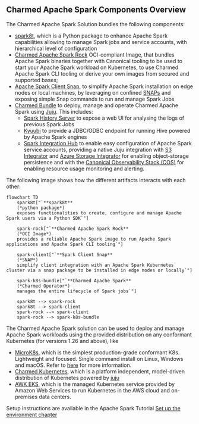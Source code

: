 ## Charmed Apache Spark Components Overview

The Charmed Apache Spark Solution bundles the following components:

* [spark8t](https://github.com/canonical/spark-k8s-toolkit-py), which is a Python package to enhance Apache Spark capabilities allowing to manage Spark jobs and service accounts, with hierarchical level of configuration
* [Charmed Apache Spark Rock](https://github.com/canonical/charmed-spark-rock/pkgs/container/charmed-spark) OCI-compliant Image, that bundles Apache Spark binaries together with Canonical tooling to be used to start your Apache Spark workload on Kubernetes, to use Charmed Apache Spark CLI tooling or derive your own images from secured and supported bases;
* [Apache Spark Client Snap](https://snapcraft.io/spark-client), to simplify Apache Spark installation on edge nodes or local machines, by leveraging on confined [SNAPs](https://snapcraft.io/) and exposing simple Snap commands to run and manage Spark Jobs 
* [Charmed Bundle](https://charmhub.io/spark-k8s-bundle) to deploy, manage and operate Charmed Apache Spark using [Juju](https://juju.is/). This includes:
  * [Spark History Server](https://charmhub.io/spark-history-server-k8s) to expose a web UI for analysing the logs of previous Spark Jobs
  * [Kyuubi](https://charmhub.io/kyuubi-k8s) to provide a JDBC/ODBC endpoint for running Hive powered by Apache Spark engines
  * [Spark Integration Hub](https://charmhub.io/spark-integration-hub-k8s) to enable easy configuration of Apache Spark service accounts, providing a native Juju integration with [S3 Integrator](https://charmhub.io/s3-integrator) and [Azure Storage Integrator](https://charmhub.io/azure-storage-integrator) for enabling object-storage persistence and with the [Canonical Observability Stack (COS)](https://charmhub.io/cos-lite) for enabling resource usage monitoring and alerting.   

The following image shows how the different artifacts interacts with each other:

```mermaid
flowchart TD
    spark8t["`**spark8t** 
    (*python package*)
    exposes functionalities to create, configure and manage Apache Spark users via a Python SDK`"]
    
    spark-rock["`**Charmed Apache Spark Rock** 
    (*OCI Image*)
    provides a reliable Apache Spark image to run Apache Spark applications and Apache Spark CLI tooling`"]

    spark-client["`**Spark Client Snap** 
    (*SNAP*)
    simplify client integration with an Apache Spark Kubernetes cluster via a snap package to be installed in edge nodes or locally`"]

    spark-k8s-bundle["`**Charmed Apache Spark** 
    (*Charmed Operator*)
    manages the entire lifecycle of Spark jobs`"]

    spark8t --> spark-rock
    spark8t --> spark-client
    spark-rock --> spark-client
    spark-rock --> spark-k8s-bundle
```

The Charmed Apache Spark solution can be used to deploy and manage Apache Spark workloads using the provided distribution on any conformant Kubernetes (for versions 1.26 and above), like
* [MicroK8s](https://microk8s.io/), which is the simplest production-grade conformant K8s. Lightweight and focused. 
Single command install on Linux, Windows and macOS. Refer to [here](https://microk8s.io/#install-microk8s) for more information. 
* [Charmed Kubernetes](https://ubuntu.com/kubernetes/charmed-k8s), which is a platform independent, model-driven distribution of Kubernetes powered by [juju](https://juju.is/) 
* [AWK EKS](https://ubuntu.com/kubernetes/charmed-k8s), which is the managed Kubernetes service provided by Amazon Web Services to run Kubernetes in the AWS cloud and on-premises data centers.

Setup instructions are available in the Apache Spark Tutorial [Set up the environment chapter](/t/spark-client-snap-tutorial-setup-environment/8951)